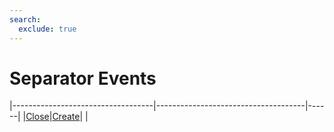 ```yaml
---
search:
  exclude: true
---
```


<h1 class="heading"><span class="name">Separator Events</span></h1>

|-----------------------------------|-------------------------------------|------|
|[Close](../methodorevents/close.md)|[Create](../methodorevents/create.md)|&nbsp;|
